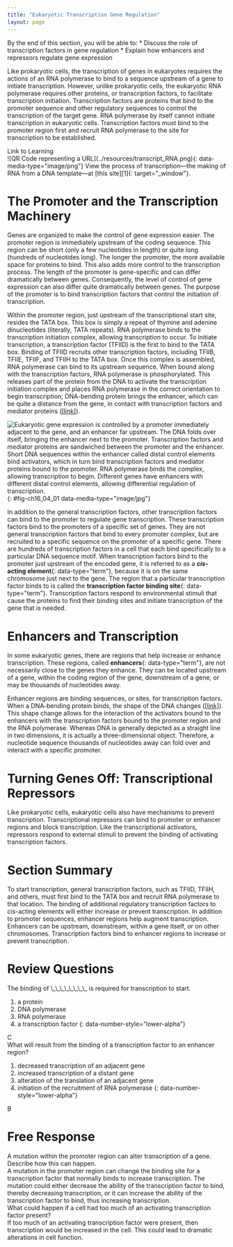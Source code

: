 ```yaml
---
title: "Eukaryotic Transcription Gene Regulation"
layout: page
---
```



<div data-type="abstract" markdown="1">
By the end of this section, you will be able to:
* Discuss the role of transcription factors in gene regulation
* Explain how enhancers and repressors regulate gene expression

</div>

Like prokaryotic cells, the transcription of genes in eukaryotes requires the actions of an RNA polymerase to bind to a sequence upstream of a gene to initiate transcription. However, unlike prokaryotic cells, the eukaryotic RNA polymerase requires other proteins, or transcription factors, to facilitate transcription initiation. Transcription factors are proteins that bind to the promoter sequence and other regulatory sequences to control the transcription of the target gene. RNA polymerase by itself cannot initiate transcription in eukaryotic cells. Transcription factors must bind to the promoter region first and recruit RNA polymerase to the site for transcription to be established.

<div data-type="note" class="interactive" data-label="" markdown="1">
<div data-type="title">
Link to Learning
</div>
<span data-type="media" data-alt="QR Code representing a URL"> ![QR Code representing a URL](../resources/transcript_RNA.png){: data-media-type="image/png"} </span>
View the process of transcription—the making of RNA from a DNA template—at [this site][1]{: target="_window"}.

</div>

# The Promoter and the Transcription Machinery

Genes are organized to make the control of gene expression easier. The promoter region is immediately upstream of the coding sequence. This region can be short (only a few nucleotides in length) or quite long (hundreds of nucleotides long). The longer the promoter, the more available space for proteins to bind. This also adds more control to the transcription process. The length of the promoter is gene-specific and can differ dramatically between genes. Consequently, the level of control of gene expression can also differ quite dramatically between genes. The purpose of the promoter is to bind transcription factors that control the initiation of transcription.

Within the promoter region, just upstream of the transcriptional start site, resides the TATA box. This box is simply a repeat of thymine and adenine dinucleotides (literally, TATA repeats). RNA polymerase binds to the transcription initiation complex, allowing transcription to occur. To initiate transcription, a transcription factor (TFIID) is the first to bind to the TATA box. Binding of TFIID recruits other transcription factors, including TFIIB, TFIIE, TFIIF, and TFIIH to the TATA box. Once this complex is assembled, RNA polymerase can bind to its upstream sequence. When bound along with the transcription factors, RNA polymerase is phosphorylated. This releases part of the protein from the DNA to activate the transcription initiation complex and places RNA polymerase in the correct orientation to begin transcription; DNA-bending protein brings the enhancer, which can be quite a distance from the gene, in contact with transcription factors and mediator proteins ([\[link\]](#fig-ch16_04_01)).

 ![Eukaryotic gene expression is controlled by a promoter immediately adjacent to the gene, and an enhancer far upstream. The DNA folds over itself, bringing the enhancer next to the promoter. Transcription factors and mediator proteins are sandwiched between the promoter and the enhancer. Short DNA sequences within the enhancer called distal control elements bind activators, which in turn bind transcription factors and mediator proteins bound to the promoter. RNA polymerase binds the complex, allowing transcription to begin. Different genes have enhancers with different distal control elements, allowing differential regulation of transcription.](../resources/Figure_16_04_01.jpg "An enhancer is a DNA sequence that promotes transcription. Each enhancer is made up of short DNA sequences called distal control elements. Activators bound to the distal control elements interact with mediator proteins and transcription factors. Two different genes may have the same promoter but different distal control elements, enabling differential gene expression."){: #fig-ch16_04_01 data-media-type="image/jpg"}

In addition to the general transcription factors, other transcription factors can bind to the promoter to regulate gene transcription. These transcription factors bind to the promoters of a specific set of genes. They are not general transcription factors that bind to every promoter complex, but are recruited to a specific sequence on the promoter of a specific gene. There are hundreds of transcription factors in a cell that each bind specifically to a particular DNA sequence motif. When transcription factors bind to the promoter just upstream of the encoded gene, it is referred to as a ***cis*-acting element**{: data-type="term"}, because it is on the same chromosome just next to the gene. The region that a particular transcription factor binds to is called the **transcription factor binding site**{: data-type="term"}. Transcription factors respond to environmental stimuli that cause the proteins to find their binding sites and initiate transcription of the gene that is needed.

# Enhancers and Transcription

In some eukaryotic genes, there are regions that help increase or enhance transcription. These regions, called **enhancers**{: data-type="term"}, are not necessarily close to the genes they enhance. They can be located upstream of a gene, within the coding region of the gene, downstream of a gene, or may be thousands of nucleotides away.

Enhancer regions are binding sequences, or sites, for transcription factors. When a DNA-bending protein binds, the shape of the DNA changes ([\[link\]](#fig-ch16_04_01)). This shape change allows for the interaction of the activators bound to the enhancers with the transcription factors bound to the promoter region and the RNA polymerase. Whereas DNA is generally depicted as a straight line in two dimensions, it is actually a three-dimensional object. Therefore, a nucleotide sequence thousands of nucleotides away can fold over and interact with a specific promoter.

# Turning Genes Off: Transcriptional Repressors

Like prokaryotic cells, eukaryotic cells also have mechanisms to prevent transcription. Transcriptional repressors can bind to promoter or enhancer regions and block transcription. Like the transcriptional activators, repressors respond to external stimuli to prevent the binding of activating transcription factors.

# Section Summary

To start transcription, general transcription factors, such as TFIID, TFIIH, and others, must first bind to the TATA box and recruit RNA polymerase to that location. The binding of additional regulatory transcription factors to *cis*-acting elements will either increase or prevent transcription. In addition to promoter sequences, enhancer regions help augment transcription. Enhancers can be upstream, downstream, within a gene itself, or on other chromosomes. Transcription factors bind to enhancer regions to increase or prevent transcription.

# Review Questions

<div data-type="exercise">
<div data-type="problem" markdown="1">
The binding of \_\_\_\_\_\_\_\_ is required for transcription to start.

1.  a protein
2.  DNA polymerase
3.  RNA polymerase
4.  a transcription factor
{: data-number-style="lower-alpha"}

</div>
<div data-type="solution" markdown="1">
C

</div>
</div>

<div data-type="exercise">
<div data-type="problem" markdown="1">
What will result from the binding of a transcription factor to an enhancer region?

1.  decreased transcription of an adjacent gene
2.  increased transcription of a distant gene
3.  alteration of the translation of an adjacent gene
4.  initiation of the recruitment of RNA polymerase
{: data-number-style="lower-alpha"}

</div>
<div data-type="solution" markdown="1">
B

</div>
</div>

# Free Response

<div data-type="exercise">
<div data-type="problem" markdown="1">
A mutation within the promoter region can alter transcription of a gene. Describe how this can happen.

</div>
<div data-type="solution" markdown="1">
A mutation in the promoter region can change the binding site for a transcription factor that normally binds to increase transcription. The mutation could either decrease the ability of the transcription factor to bind, thereby decreasing transcription, or it can increase the ability of the transcription factor to bind, thus increasing transcription.

</div>
</div>

<div data-type="exercise">
<div data-type="problem" markdown="1">
What could happen if a cell had too much of an activating transcription factor present?

</div>
<div data-type="solution" markdown="1">
If too much of an activating transcription factor were present, then transcription would be increased in the cell. This could lead to dramatic alterations in cell function.

</div>
</div>



[1]: http://openstaxcollege.org/l/transcript_RNA
